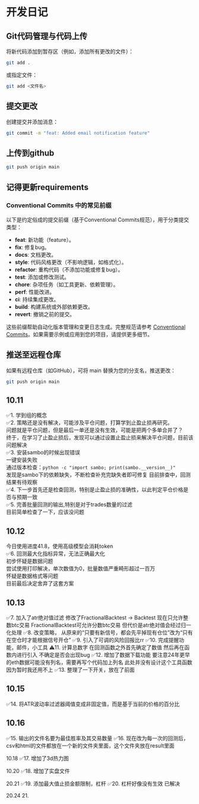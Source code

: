 # 开发日记

## Git代码管理与代码上传
将新代码添加到暂存区（例如，添加所有更改的文件）：

```bash
git add .
```

或指定文件：

```bash
git add <文件名>
```

## 提交更改
创建提交并添加消息：

```bash
git commit -m "feat: Added email notification feature"
```

## 上传到github

```bash
git push origin main  
```

## 记得更新requirements

### Conventional Commits 中的常见前缀
以下是约定俗成的提交前缀（基于Conventional Commits规范），用于分类提交类型：

- **feat**: 新功能（feature）。
- **fix**: 修复bug。
- **docs**: 文档更改。
- **style**: 代码风格更改（不影响逻辑，如格式化）。
- **refactor**: 重构代码（不添加功能或修复bug）。
- **test**: 添加或修改测试。
- **chore**: 杂项任务（如工具更新、依赖管理）。
- **perf**: 性能改进。
- **ci**: 持续集成更改。
- **build**: 构建系统或外部依赖更改。
- **revert**: 撤销之前的提交。

这些前缀帮助自动化版本管理和变更日志生成。完整规范请参考 [Conventional Commits](https://www.conventionalcommits.org)。如果需要示例或应用到您的项目，请提供更多细节。

## 推送至远程仓库
如果有远程仓库（如GitHub），可将 main 替换为您的分支名，推送更改：

```bash
git push origin main
```



## 10.11
✅1. 学到组的概念  
✅2. 策略还是没有解决，可能涉及平仓问题，打算学到止盈止损再研究。  
问题就是平仓问题，但是最后一单还是没有生效，可能是把两个多单合并了？  
终于，在学习了止盈止损后，发现可以通过设置止盈止损来解决平仓问题，目前该问题解决  
✅3. 安装sambo的时候出现错误  
一键安装失败  
通过版本检查：`python -c "import sambo; print(sambo.__version__)"`  
发现是sambo下的依赖缺失，不断检查补充完缺失者即可修复
目前排查中，回测结果有待观察  
✅4. 下一步首先还是检查回测，特别是止盈止损的准确性，以此判定平仓价格是否与预期一致  
✅5. 完善批量回测的输出,特别是对于trades数量的过滤  
目前简单检查了一下，应该没问题  

## 10.12 
今日使用进度41.8，使用高级模型会消耗token  
✅6. 回测最大化指标异常，无法正确最大化  
初步怀疑是数据问题  
尝试使用打印解决，单次数值为0，批量数值严重畸形超过一百万  
怀疑是数据格式等问题  
目前最后决定舍弃了这套方案

## 10.13
✅7. 加入了atr绝对值过滤
修改了FractionalBacktest → Backtest
现在只允许整数btc交易
FractionalBacktest可允许分数btc交易
但代价是atr绝对值会经过归一化处理
✅8. 改变策略，
从原来的“只要有新信号，都会先平掉现有仓位”改为“只有在空仓时才能根据信号开仓”
✅9. 引入了可调的风险回报比rr
✅10. 完成提醒功能，邮件，小工具 
⚠️11. 计算总数字
在回测函数之外首先确定了数值
然后再在函数内进行引入
不确定是否会出现bug
✅12. 增加了数据下载功能
要注意24年更早的eth数据可能没有列名，需要再写个代码加上列名
此处并没有设计这个工具函数
因为暂时我还用不上
✅13. 整理了一下开关，放在了前面

## 10.15
✅14. 将ATR波动率过滤器阈值变成非固定值，而是基于当前的价格的百分比

## 10.16
✅15. 输出的文件名要为最佳胜率及其交易数量
✅16. 现在改为每一次的回测后，csv和html的文件都放在一个新的文件夹里面，这个文件夹放在result里面

10.18
✅17. 增加了3d热力图

10.20
✅18. 增加了实盘文件

20.21
✅19. 添加最大值止损金额限制，杠杆
✅20. 杠杆好像没有生效
已解决

20.24
21. 

























